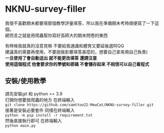 # NKNU-survey-filler
我很不喜歡期末都要填那個教學評量填答，所以我在準備期末考時順便寫了一下這個。</br>
總而言之就是用爬蟲幫你寫好高師大的期末問卷的東西</br>

有時候我就真的沒意見嘛 不要給我通識和體育又要延後選阿QQ</br>
建議真的需要再使用，不要說我影響填答甚麼的，想要自己拿來用自己負責(</br>
**一旦使用了會自動送出 就不能更改填答 還請注意**</br>
**使用這個程式 他會要求你的學號和密碼 不會儲存起來 不相信可以自己看程式**</br>

## 安裝/使用教學
請先安裝git 和 python >= 3.9</br>
打開你想要放爬蟲的地方 在終端輸入</br>
`git clone https://github.com/samttoo22-MewCat/NKNU-survey-filler.git`</br>
接著是安裝必要套件 同樣在終端輸入</br>
`python -m pip install -r requirement.txt`</br>
然後直接執行即可 在終端輸入</br>
`python main.py`</br>